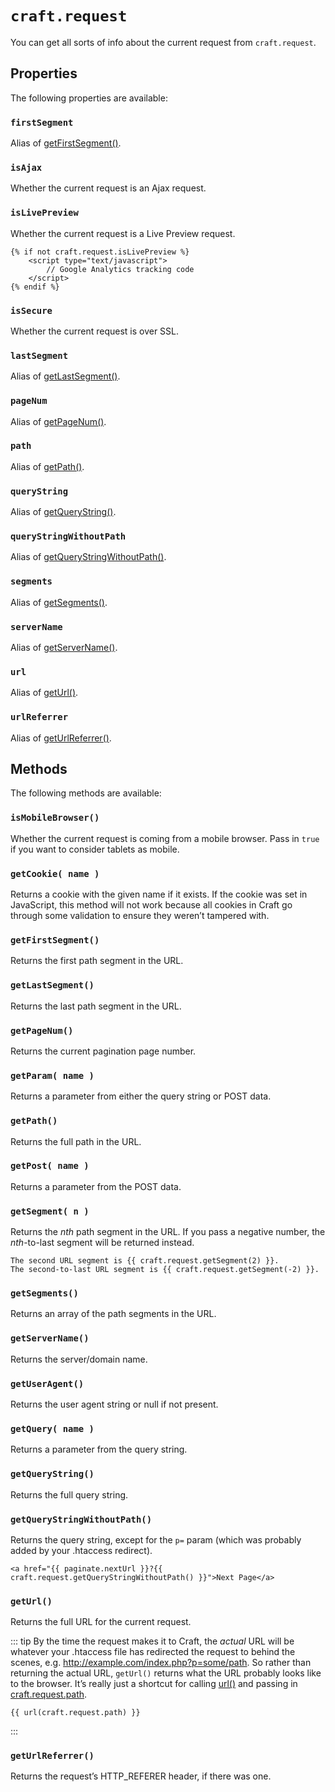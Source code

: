 # `craft.request`

You can get all sorts of info about the current request from `craft.request`.

## Properties

The following properties are available:

### `firstSegment`

Alias of [getFirstSegment()](#getFirstSegment).

### `isAjax`

Whether the current request is an Ajax request.

### `isLivePreview`

Whether the current request is a Live Preview request.

```twig
{% if not craft.request.isLivePreview %}
    <script type="text/javascript">
        // Google Analytics tracking code
    </script>
{% endif %}
```

### `isSecure`

Whether the current request is over SSL.

### `lastSegment`

Alias of [getLastSegment()](#getLastSegment).

### `pageNum`

Alias of [getPageNum()](#getPageNum).

### `path`

Alias of [getPath()](#getPath).

### `queryString`

Alias of [getQueryString()](#getQueryString).

### `queryStringWithoutPath`

Alias of [getQueryStringWithoutPath()](#getQueryStringWithoutPath).

### `segments`

Alias of [getSegments()](#getSegments).

### `serverName`

Alias of [getServerName()](#getServerName).

### `url`

Alias of [getUrl()](#getUrl).

### `urlReferrer`

Alias of [getUrlReferrer()](#getUrlReferrer).



## Methods

The following methods are available:

### `isMobileBrowser()`

Whether the current request is coming from a mobile browser. Pass in `true` if you want to consider tablets as mobile.

### `getCookie( name )`

Returns a cookie with the given name if it exists. If the cookie was set in JavaScript, this method will not work because all cookies in Craft go through some validation to ensure they weren’t tampered with.

### `getFirstSegment()`

Returns the first path segment in the URL.

### `getLastSegment()`

Returns the last path segment in the URL.

### `getPageNum()`

Returns the current pagination page number.

### `getParam( name )`

Returns a parameter from either the query string or POST data.

### `getPath()`

Returns the full path in the URL.

### `getPost( name )`

Returns a parameter from the POST data.

### `getSegment( n )`

Returns the *nth* path segment in the URL. If you pass a negative number, the *nth*-to-last segment will be returned instead.

```twig
The second URL segment is {{ craft.request.getSegment(2) }}.
The second-to-last URL segment is {{ craft.request.getSegment(-2) }}.
```

### `getSegments()`

Returns an array of the path segments in the URL.

### `getServerName()`

Returns the server/domain name.

### `getUserAgent()`

Returns the user agent string or null if not present.

### `getQuery( name )`

Returns a parameter from the query string.

### `getQueryString()`

Returns the full query string.

### `getQueryStringWithoutPath()`

Returns the query string, except for the `p=` param (which was probably added by your .htaccess redirect).

```twig
<a href="{{ paginate.nextUrl }}?{{ craft.request.getQueryStringWithoutPath() }}">Next Page</a>
```

### `getUrl()`

Returns the full URL for the current request.

::: tip
By the time the request makes it to Craft, the _actual_ URL will be whatever your .htaccess file has redirected the request to behind the scenes, e.g. http://example.com/index.php?p=some/path. So rather than returning the actual URL, `getUrl()` returns what the URL probably looks like to the browser. It’s really just a shortcut for calling [url()](functions.md#url) and passing in [craft.request.path](#path).

```twig
{{ url(craft.request.path) }}
```
:::

### `getUrlReferrer()`

Returns the request’s HTTP_REFERER header, if there was one.
